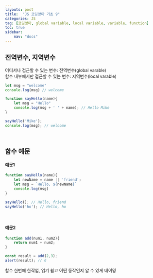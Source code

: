 ```yaml
---
layouts: post
title:  "JS 코딩앙마 기초 9"
categories: JS
tag: [코딩앙마, global variable, local variable, variable, function]
toc: true
sidebar:
    nav: "docs"
---
```


## 전역변수, 지역변수

어디서나 접근할 수 있는 변수: 전역변수(global varable)<br/>
함수 내부에서만 접근할 수 있는 변수: 지역변수(local varable)

```js
let msg = "welcome"
console.log(msg) // welcome

function sayHello(name){
    let msg = "Hello"
    console.log(msg + ' ' + name); // Hello Mike
}

sayHello('Mike');
console.log(msg); // welcome
```

<br/>

## 함수 예문

#### 예문1

```js
function sayHello(name){
    let newName = name || 'friend';
    let msg = `Hello, ${newName}`
    console.log(msg)
}

sayHello(); // Hello, friend
sayHello('ho'); // Hello, ho
```

<br/>

#### 예문2

```js
function add(num1, num2){
    return num1 + num2;
}

const result = add(2,3);
alert(result); // 6
```

함수 한번에 한작업, 읽기 쉽고 어떤 동작인지 알 수 있게 네이밍